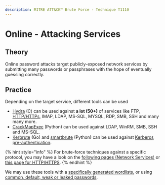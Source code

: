```yaml
---
description: MITRE ATT&CK™ Brute Force - Technique T1110
---
```


# Online - Attacking Services

## Theory

Online password attacks target publicly-exposed network services by submitting many passwords or passphrases with the hope of eventually guessing correctly.&#x20;

## Practice

Depending on the target service, different tools can be used&#x20;

* [Hydra](https://github.com/vanhauser-thc/thc-hydra) (C) can be used against **a lot (50+)** of services like FTP, [HTTP/HTTPs](../../../../web/web-vulnerabilities/server-side/brute-force.md), IMAP, LDAP, MS-SQL, MYSQL, RDP, SMB, SSH and many many more.
* [CrackMapExec](https://github.com/mpgn/CrackMapExec) (Python) can be used against LDAP, WinRM, SMB, SSH and MS-SQL.
* [Kerbrute](https://github.com/ropnop/kerbrute) (Go) and [smartbrute](https://github.com/ShutdownRepo/smartbrute) (Python) can be used against [Kerberos pre-authentication](../../../../ad/movement/kerberos/pre-auth-bruteforce.md).

{% hint style="info" %}
For brute-force techniques against a specific protocol, you may have a look on the [following pages (Network Services)](../../protocols/) or [this page for HTTP/HTTPS](../../../../web/web-vulnerabilities/server-side/brute-force.md).
{% endhint %}

We may use these tools with a [specifically generated wordlists](../generate-wordlists.md), or using [common, default, weak or leaked passwords](../default-weak-and-leaked-passwords.md).
